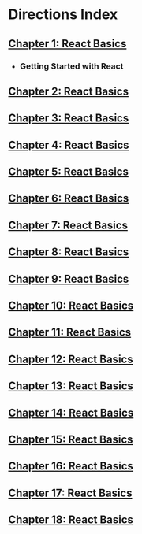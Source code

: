 # Directions Index
## [Chapter 1: React Basics](chapter-1-directions.md)
- ### Getting Started with React
## [Chapter 2: React Basics](chapter-2-directions.md)
## [Chapter 3: React Basics](chapter-3-directions.md)
## [Chapter 4: React Basics](chapter-4-directions.md)
## [Chapter 5: React Basics](chapter-5-directions.md)
## [Chapter 6: React Basics](chapter-6-directions.md)
## [Chapter 7: React Basics](chapter-7-directions.md)
## [Chapter 8: React Basics](chapter-8-directions.md)
## [Chapter 9: React Basics](chapter-9-directions.md)
## [Chapter 10: React Basics](chapter-10-directions.md)
## [Chapter 11: React Basics](chapter-11-directions.md)
## [Chapter 12: React Basics](chapter-12-directions.md)
## [Chapter 13: React Basics](chapter-13-directions.md)
## [Chapter 14: React Basics](chapter-14-directions.md)
## [Chapter 15: React Basics](chapter-15-directions.md)
## [Chapter 16: React Basics](chapter-16-directions.md)
## [Chapter 17: React Basics](chapter-17-directions.md)
## [Chapter 18: React Basics](chapter-18-directions.md)
